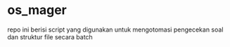 # os_mager

repo ini berisi script yang digunakan untuk mengotomasi pengecekan soal dan struktur file secara batch
